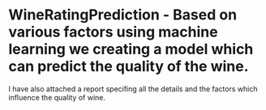 # WineRatingPrediction - Based on various factors using machine learning we creating a model which can predict the quality of the wine.
I have also attached a report specifing all the details and the factors which influence the quality of wine.
